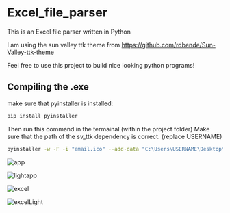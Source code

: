 # Excel_file_parser
This is an Excel file parser written in Python 

I am using the sun valley ttk theme from https://github.com/rdbende/Sun-Valley-ttk-theme

Feel free to use this project to build nice looking python programs!

## Compiling the .exe

make sure that pyinstaller is installed:

```bash
pip install pyinstaller
```

Then run this command in the termainal (within the project folder)
Make sure that the path of the sv_ttk dependency is correct. (replace USERNAME)

```bash
pyinstaller -w -F -i "email.ico" --add-data "C:\Users\USERNAME\Desktop\eft-emails\sv_ttk;sv_ttk" EFT_Emails.py
```


![app](https://github.com/David-Vermaak/Excel_file_parser/assets/100315563/507bfe09-b3e2-4a38-84ca-71a869ccf60d)

![lightapp](https://github.com/David-Vermaak/Excel_file_parser/assets/100315563/d86920c3-6f79-4dcf-983a-26dfe89a5c80)

![excel](https://github.com/David-Vermaak/Excel_file_parser/assets/100315563/e235b8e4-6475-45fa-83ff-a8a645238cc3)

![excelLight](https://github.com/David-Vermaak/Excel_file_parser/assets/100315563/b0dcb019-b1b9-4a80-97c1-a652d8a3afda)
